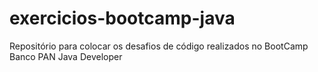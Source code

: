 # exercicios-bootcamp-java
Repositório para colocar os desafios de código realizados no BootCamp Banco PAN Java Developer

